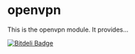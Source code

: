 # openvpn #

This is the openvpn module. It provides...


[![Bitdeli Badge](https://d2weczhvl823v0.cloudfront.net/gehel/puppet-openvpn/trend.png)](https://bitdeli.com/free "Bitdeli Badge")


